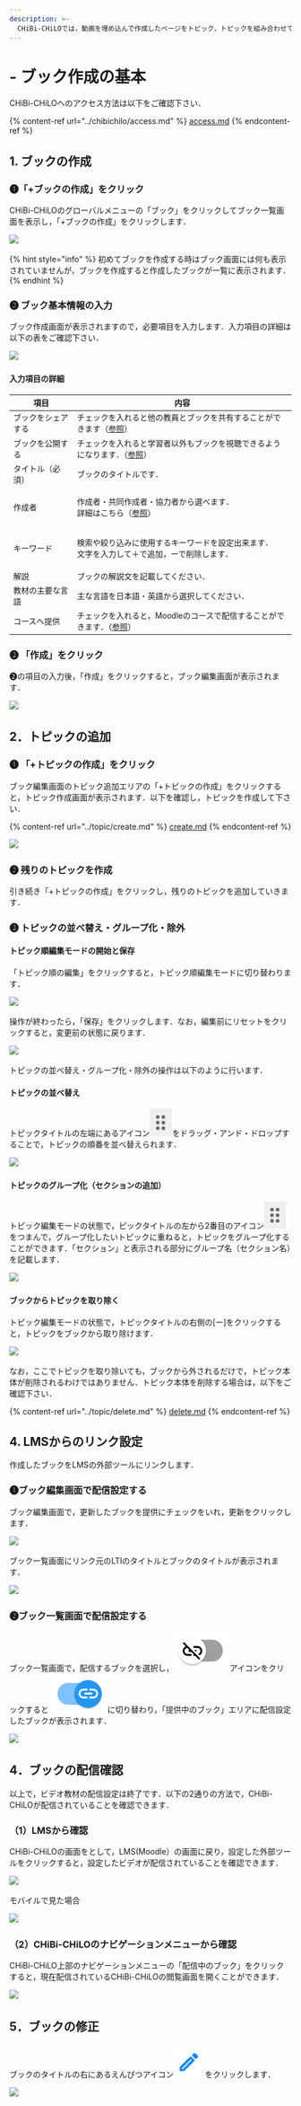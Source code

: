 ```yaml
---
description: >-
  CHiBi-CHiLOでは，動画を埋め込んで作成したページをトピック，トピックを組み合わせてまとめたページをブックと呼びます．ここでは，まずブックを作成し，ブックからトピックを追加していく方法を説明します．
---
```


# - ブック作成の基本

CHiBi-CHiLOへのアクセス方法は以下をご確認下さい．

{% content-ref url="../chibichilo/access.md" %}
[access.md](../chibichilo/access.md)
{% endcontent-ref %}

## 1. ブックの作成

### ❶「+ブックの作成」をクリック

CHiBi-CHiLOのグローバルメニューの「ブック」をクリックしてブック一覧画面を表示し，「+ブックの作成」をクリックします．

![](../.gitbook/assets/book-create\_01.png)

{% hint style="info" %}
初めてブックを作成する時はブック画面には何も表示されていませんが，ブックを作成すると作成したブックが一覧に表示されます．
{% endhint %}

### ❷ ブック基本情報の入力

ブック作成画面が表示されますので，必要項目を入力します．入力項目の詳細は以下の表をご確認下さい．

![](../.gitbook/assets/book-create\_02.png)

#### 入力項目の詳細

| 項目        | 内容                                                                |
| --------- | ----------------------------------------------------------------- |
| ブックをシェアする | チェックを入れると他の教員とブックを共有することができます（[参照](share.md)）                     |
| ブックを公開する  | チェックを入れると学習者以外もブックを視聴できるようになります．（[参照](release.md)）                |
| タイトル（必須）  | ブックのタイトルです．                                                       |
| 作成者       | <p>作成者・共同作成者・協力者から選べます．<br>詳細はこちら（<a href="author.md">参照</a>）</p> |
| キーワード     | <p>検索や絞り込みに使用するキーワードを設定出来ます．<br>文字を入力して＋で追加，ーで削除します．</p>          |
| 解説        | ブックの解説文を記載してください．                                                 |
| 教材の主要な言語  | 主な言語を日本語・英語から選択してください．                                            |
| コースへ提供    | チェックを入れると，Moodleのコースで配信することができます．（[参照](create.md#bukkudesuru)）    |

### ❸ 「作成」をクリック

❷の項目の入力後，「作成」をクリックすると，ブック編集画面が表示されます．

![](../.gitbook/assets/book-create\_03.png)

## 2．トピックの追加

### ❶ 「+トピックの作成」をクリック

ブック編集画面のトピック追加エリアの「+トピックの作成」をクリックすると，トピック作成画面が表示されます．以下を確認し，トピックを作成して下さい．

{% content-ref url="../topic/create.md" %}
[create.md](../topic/create.md)
{% endcontent-ref %}

![](../.gitbook/assets/book-create\_04.png)

### ❷ 残りのトピックを作成

引き続き「+トピックの作成」をクリックし，残りのトピックを追加していきます．

### ❸ トピックの並べ替え・グループ化・除外

#### トピック順編集モードの開始と保存

「トピック順の編集」をクリックすると，トピック順編集モードに切り替わります．

![](../.gitbook/assets/book-create\_11.png)

操作が終わったら，「保存」をクリックします．なお，編集前にリセットをクリックすると，変更前の状態に戻ります．

![](../.gitbook/assets/book-create\_12.png)

トピックの並べ替え・グループ化・除外の操作は以下のように行います．

#### トピックの並べ替え

トピックタイトルの左端にあるアイコン<img src="../.gitbook/assets/6dot.png" alt="" data-size="line">をドラッグ・アンド・ドロップすることで，トピックの順番を並べ替えられます．

![](../.gitbook/assets/book-create\_13.png)

#### トピックのグループ化（セクションの追加）

トピック編集モードの状態で，ピックタイトルの左から2番目のアイコン<img src="../.gitbook/assets/6dot.png" alt="" data-size="line">をつまんで，グループ化したいトピックに重ねると，トピックをグループ化することができます．「セクション」と表示される部分にグループ名（セクション名）を記載します．

![](../.gitbook/assets/book-create\_14.png)

#### ブックからトピックを取り除く

トピック編集モードの状態で，トピックタイトルの右側の\[ー]をクリックすると，トピックをブックから取り除けます．

![](../.gitbook/assets/book-create\_15.png)

なお，ここでトピックを取り除いても，ブックから外されるだけで，トピック本体が削除されるわけではありません．トピック本体を削除する場合は，以下をご確認下さい．

{% content-ref url="../topic/delete.md" %}
[delete.md](../topic/delete.md)
{% endcontent-ref %}

## 4. LMSからのリンク設定

作成したブックをLMSの外部ツールにリンクします．

### ❶ブック編集画面で配信設定する

ブック編集画面で，更新したブックを提供にチェックをいれ，更新をクリックします．

![](../.gitbook/assets/book-create\_05.png)

ブック一覧画面にリンク元のLTIのタイトルとブックのタイトルが表示されます．

![](../.gitbook/assets/book-create\_06.png)

### ❷ブック一覧画面で配信設定する

ブック一覧画面で，配信するブックを選択し，<img src="../.gitbook/assets/linkoff.png" alt="" data-size="line">アイコンをクリックすると<img src="../.gitbook/assets/linkon.png" alt="" data-size="line">に切り替わり，「提供中のブック」エリアに配信設定したブックが表示されます．

![](../.gitbook/assets/book-create\_07.png)

## 4．ブックの配信確認

以上で，ビデオ教材の配信設定は終了です．以下の2通りの方法で，CHiBi-CHiLOが配信されていることを確認できます．

### （1）LMSから確認

CHiBi-CHiLOの画面をとして，LMS(Moodle）の画面に戻り，設定した外部ツールをクリックすると，設定したビデオが配信されていることを確認できます．

![](../.gitbook/assets/book-create\_08.png)

モバイルで見た場合

![](../.gitbook/assets/book-create\_09.png)

### （2）CHiBi-CHiLOのナビゲーションメニューから確認

CHiBi-CHiLO上部のナビゲーションメニューの「配信中のブック」をクリックすると，現在配信されているCHiBi-CHiLOの閲覧画面を開くことができます．

![](../.gitbook/assets/book-create\_09-2.png)

## 5．ブックの修正

ブックのタイトルの右にあるえんぴつアイコン<img src="../.gitbook/assets/pencil.png" alt="" data-size="line">をクリックします．

![](../.gitbook/assets/book-create\_10.png)
